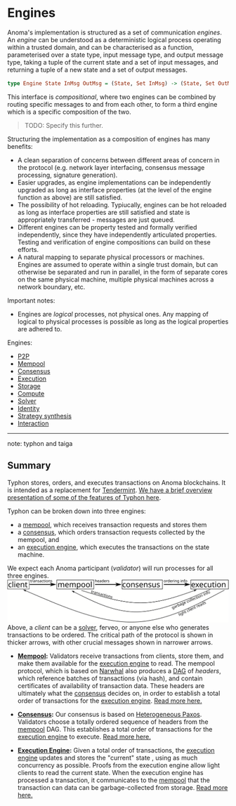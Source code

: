 # Engines

Anoma's implementation is structured as a set of communication _engines_. An _engine_ can be understood as a deterministic logical process operating within a trusted domain, and can be characterised as a function, parameterised over a state type, input message type, and output message type, taking a tuple of the current state and a set of input messages, and returning a tuple of a new state and a set of output messages.

```haskell
type Engine State InMsg OutMsg = (State, Set InMsg) -> (State, Set OutMsg)
```

This interface is _compositional_, where two engines can be combined by routing specific messages to and from each other, to form a third engine which is a specific composition of the two.

> TODO: Specify this further.

Structuring the implementation as a composition of engines has many benefits:
- A clean separation of concerns between different areas of concern in the protocol (e.g. network layer interfacing, consensus message processing, signature generation).
- Easier upgrades, as engine implementations can be independently upgraded as long as interface properties (at the level of the engine function as above) are still satisfied.
- The possibility of hot reloading. Typiucally, engines can be hot reloaded as long as interface properties are still satisfied and state is appropriately transferred - messages are just queued.
- Different engines can be property tested and formally verified independently, since they have independently articulated properties. Testing and verification of engine compositions can build on these efforts.
- A natural mapping to separate physical processors or machines. Engines are assumed to operate within a single trust domain, but can otherwise be separated and run in parallel, in the form of separate cores on the same physical machine, multiple physical machines across a network boundary, etc.

Important notes:
- Engines are _logical_ processes, not physical ones. Any mapping of logical to physical processes is possible as long as the logical properties are adhered to.

Engines:
- [P2P](./engines/p2p.md#p2p)
- [Mempool](./engines/mempool.md#mempool)
- [Consensus](./engines/consensus.md#consensus)
- [Execution](./engines/execution.md#execution)
- [Storage](./engines/storage.md#storage)
- [Compute](./engines/compute.md#compute)
- [Solver](./engines/solver.md#solver)
- [Identity](./engines/identity.md#identity)
- [Strategy synthesis](./engines/strategy-synthesis.md#strategy-synthesis)
- [Interaction](./engines/interaction.md#interaction)

---

note: typhon and taiga

## Summary

Typhon stores, orders, and executes transactions on Anoma blockchains.
It is intended as a replacement for [Tendermint](https://tendermint.com/core/).
[We have a brief overview presentation of some of the features of Typhon here](https://youtu.be/n4MlYO_ls4M?t=7687).

Typhon can be broken down into three engines:
- a [mempool](./engines/mempool.md#mempool), which receives transaction requests and stores them
- a [consensus](./engines/consensus.md#consensus), which orders transaction requests collected by the mempool, and
- an [execution engine](./engines/execution.md#execution), which executes the transactions on the state machine.

We expect each Anoma participant (*validator*) will run processes for all three engines.
![layer diagram](./engines/layers_web.svg)
Above, a _client_ can be a [solver](./engines/solver.md#solver), ferveo, or anyone else who generates transactions to be ordered.
The critical path of the protocol is shown in thicker arrows, with other crucial messages shown in narrower arrows.

- **[Mempool](./engines/mempool.md#mempool):** Validators receive transactions from clients, store them, and make them available for the [execution engine](./engines/execution.md#execution) to read.
The mempool protocol, which is based on [Narwhal](https://arxiv.org/abs/2105.11827) also produces a [DAG](https://en.wikipedia.org/wiki/Directed_acyclic_graph) of *headers*, which reference batches of transactions (via hash), and contain certificates of availability of transaction data.
These headers are ultimately what the [consensus](./engines/consensus.md#consensus) decides on, in order to establish a total order of transactions for the [execution engine](./engines/execution.md#execution).
[Read more here.](./engines/mempool.md#mempool)

- **[Consensus](./engines/consensus.md#consensus):** Our consensus is based on [Heterogeneous Paxos](https://arxiv.org/abs/2011.08253).
Validators choose a totally ordered sequence of headers from the [mempool](./engines/mempool.md#mempool) DAG.
This establishes a total order of transactions for the [execution engine](./engines/execution.md#execution) to execute.
[Read more here.](./engines/consensus.md#consensus)

- **[Execution Engine](./engines/execution.md#execution):** Given a total order of transactions, the [execution engine](./engines/execution.md#execution) updates and stores the "current" state , using as much concurrency as possible.
Proofs from the execution engine allow light clients to read the current state.
When the execution engine has processed a transaction, it communicates to the [mempool](./engines/mempool.md#mempool) that the transaction can data can be garbage-collected from storage.
[Read more here.](./engines/execution.md#execution)
